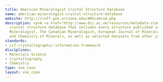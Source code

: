 ```yaml
---
title: American Mineralogist Crystal Structure Database
name: american-mineralogist-crystal-structure-database
website: http://rruff.geo.arizona.edu/AMS/amcsd.php
description: <p>A <a href="http://www.dcc.ac.uk/resources/metadata-standards/cif-crystallographic-information-framework">CIF</a>
  crystal structure database that includes every structure published in the American
  Mineralogist, The Canadian Mineralogist, European Journal of Mineralogy and Physics
  and Chemistry of Minerals, as well as selected datasets from other journals.</p>
standards:
- cif-crystallographic-information-framework
disciplines:
- Materials Science
- Crystallography
- Chemistry
type: use_case
layout: use_case
---
```


